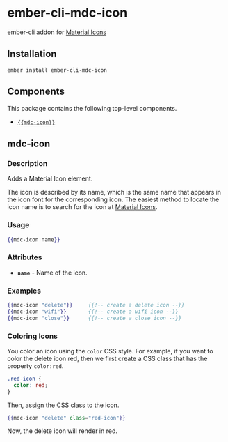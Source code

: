 ember-cli-mdc-icon
======================

ember-cli addon for [Material Icons](https://material.io/tools/icons/)

Installation
------------

    ember install ember-cli-mdc-icon

Components
-----------

This package contains the following top-level components.

* [`{{mdc-icon}}`](#mdc-icon)

mdc-icon
---------------------

### Description

Adds a Material Icon element. 

The icon is described by its name, which is the same name that appears in the icon 
font for the corresponding icon. The easiest method to locate the icon name is to 
search for the icon at [Material Icons](https://material.io/tools/icons/).

### Usage

```handlebars
{{mdc-icon name}}
```

### Attributes

* **`name`** - Name of the icon.

### Examples

```handlebars
{{mdc-icon "delete"}}     {{!-- create a delete icon --}}
{{mdc-icon "wifi"}}       {{!-- create a wifi icon --}}
{{mdc-icon "close"}}      {{!-- create a close icon --}}
```

### Coloring Icons

You color an icon using the `color` CSS style. For example, if you want to color the 
delete icon red, then we first create a CSS class that has the property `color:red`.

```css
.red-icon {
  color: red;
}
```

Then, assign the CSS class to the icon.

```handlebars
{{mdc-icon "delete" class="red-icon"}}
```

Now, the delete icon will render in red.
